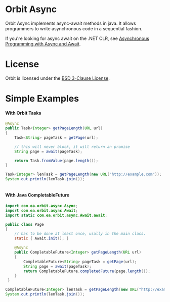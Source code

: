 Orbit Async
============

Orbit Async implements async-await methods in java. It allows programmers to write asynchronous code in a sequential fashion.

If you're looking for async await on the .NET CLR, see [Asynchronous Programming with Async and Await](https://msdn.microsoft.com/en-us/library/hh191443.aspx).

License
=======
Orbit is licensed under the [BSD 3-Clause License](../LICENSE).

Simple Examples
=======
#### With Orbit Tasks
```java
@Async
public Task<Integer> getPageLength(URL url)
{
    Task<String> pageTask = getPage(url);

    // this will never block, it will return an promise
    String page = await(pageTask);

    return Task.fromValue(page.length());
}

Task<Integer> lenTask = getPageLength(new URL("http://example.com"));
System.out.println(lenTask.join());
    
```
#### With Java CompletableFuture
```java
import com.ea.orbit.async.Async;
import com.ea.orbit.async.Await;
import static com.ea.orbit.async.Await.await;

public class Page
{
    // has to be done at least once, usally in the main class.
    static { Await.init(); }

    @Async
    public CompletableFuture<Integer> getPageLength(URL url)
    {
        CompletableFuture<String> pageTask = getPage(url);
        String page = await(pageTask);
        return CompletableFuture.completedFuture(page.length());
    }
 }

CompletableFuture<Integer> lenTask = getPageLength(new URL("http://example.com"));
System.out.println(lenTask.join());

```

